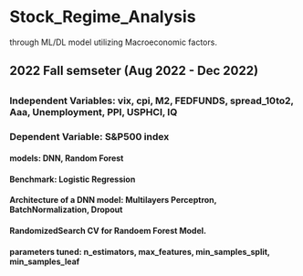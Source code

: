 # Stock_Regime_Analysis
through ML/DL model utilizing Macroeconomic factors.

## 2022 Fall semseter (Aug 2022 - Dec 2022)
## 

### Independent Variables: vix, cpi, M2, FEDFUNDS, spread_10to2, Aaa, Unemployment, PPI, USPHCI, IQ

### Dependent Variable: S&P500 index

#### models: DNN, Random Forest
#### Benchmark: Logistic Regression

#### Architecture of a DNN model: Multilayers Perceptron, BatchNormalization, Dropout

#### RandomizedSearch CV for Randoem Forest Model. 
#### parameters tuned: n_estimators, max_features, min_samples_split, min_samples_leaf 
